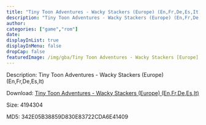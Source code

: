 ```yaml
---
title: "Tiny Toon Adventures - Wacky Stackers (Europe) (En,Fr,De,Es,It)"
description: "Tiny Toon Adventures - Wacky Stackers (Europe) (En,Fr,De,Es,It)"
author: 
categories: ["game","rom"]
date: 
displayInList: true
displayInMenu: false
dropCap: false
featuredImage: /img/gba/Tiny Toon Adventures - Wacky Stackers [Europe].jpg
---
```


Description: Tiny Toon Adventures - Wacky Stackers (Europe) (En,Fr,De,Es,It)

Download: <a style="text-decoration:underline;" href="https://mega.nz/#!OSpi1S4S!gDCgnaFzk2p442EDv6b7g2xeKAavygAZbNaM6JEB9fw" target = "_blank" rel = "nofollow" > Tiny Toon Adventures - Wacky Stackers (Europe) (En,Fr,De,Es,It)</a>

Size: 4194304

MD5: 342E05B38859D830E83722CDA6E41409

